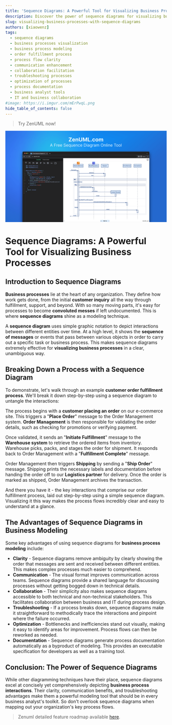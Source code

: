 ```yaml
---
title: 'Sequence Diagrams: A Powerful Tool for Visualizing Business Processes'
description: Discover the power of sequence diagrams for visualizing business processes with our in-depth guide. Learn how they provide clarity, enhance communication, facilitate collaboration, aid in troubleshooting, and optimize efficiency, making them an indispensable tool for business analysts.
slug: visualizing-business-processes-with-sequence-diagrams
authors: [xiaowenz]
tags:
  - sequence diagrams
  - business processes visualization
  - business process modeling
  - order fulfillment process
  - process flow clarity
  - communication enhancement
  - collaboration facilitation
  - troubleshooting processes
  - optimization of processes
  - process documentation
  - business analyst tools
  - IT and business collaboration
#image: https://i.imgur.com/mErPwqL.png
hide_table_of_contents: false
---
```


> Try ZenUML now!

[![Try ZenUML](../../static/img/og-image.png)](https://app.zenuml.com)

# Sequence Diagrams: A Powerful Tool for Visualizing Business Processes

## Introduction to Sequence Diagrams

**Business processes** lie at the heart of any organization. They define how work gets done, from the initial **customer inquiry** all the way through fulfillment, support, and beyond. With so many moving parts, it's easy for processes to become **convoluted messes** if left undocumented. This is where **sequence diagrams** shine as a modeling technique.

A **sequence diagram** uses simple graphic notation to depict interactions between different entities over time. At a high level, it shows the **sequence of messages** or events that pass between various objects in order to carry out a specific task or business process. This makes sequence diagrams extremely effective for **visualizing business processes** in a clear, unambiguous way.

<!-- truncate -->

## Breaking Down a Process with a Sequence Diagram

To demonstrate, let's walk through an example **customer order fulfillment process**. We'll break it down step-by-step using a sequence diagram to untangle the interactions:

The process begins with a **customer placing an order** on our e-commerce site. This triggers a "**Place Order**" message to the Order Management system. **Order Management** is then responsible for validating the order details, such as checking for promotions or verifying payment.

Once validated, it sends an "**Initiate Fulfillment**" message to the **Warehouse system** to retrieve the ordered items from inventory. Warehouse picks, packs, and stages the order for shipment. It responds back to Order Management with a "**Fulfillment Complete**" message.

Order Management then triggers **Shipping** by sending a "**Ship Order**" message. Shipping prints the necessary labels and documentation before handing the order off to our **Logistics partner** for delivery. Once the order is marked as shipped, Order Management archives the transaction.

And there you have it - the key interactions that comprise our order fulfillment process, laid out step-by-step using a simple sequence diagram. Visualizing it this way makes the process flows incredibly clear and easy to understand at a glance.

## The Advantages of Sequence Diagrams in Business Modeling

Some key advantages of using sequence diagrams for **business process modeling** include:

- **Clarity** - Sequence diagrams remove ambiguity by clearly showing the order that messages are sent and received between different entities. This makes complex processes much easier to comprehend.
- **Communication** - The visual format improves communication across teams. Sequence diagrams provide a shared language for discussing processes without getting bogged down in technical details.
- **Collaboration** - Their simplicity also makes sequence diagrams accessible to both technical and non-technical stakeholders. This facilitates collaboration between business and IT during process design.
- **Troubleshooting** - If a process breaks down, sequence diagrams make it straightforward to methodically trace the interactions and pinpoint where the failure occurred.
- **Optimization** - Bottlenecks and inefficiencies stand out visually, making it easy to identify areas for improvement. Process flows can then be reworked as needed.
- **Documentation** - Sequence diagrams generate process documentation automatically as a byproduct of modeling. This provides an executable specification for developers as well as a training tool.

## Conclusion: The Power of Sequence Diagrams

While other diagramming techniques have their place, sequence diagrams excel at concisely yet comprehensively depicting **business process interactions**. Their clarity, communication benefits, and troubleshooting advantages make them a powerful modeling tool that should be in every business analyst's toolkit. So don't overlook sequence diagrams when mapping out your organization's key process flows.

> Zenuml detailed feature roadmap available [here](/roadmap).
